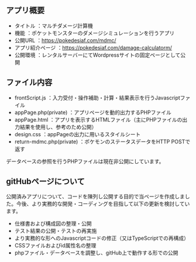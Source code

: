 ## アプリ概要
* タイトル ：マルチダメージ計算機
* 機能 ：ポケットモンスターのダメージシミュレーションを行うアプリ
* 公開URL ：https://pokedesiaf.com/mdmc/
* アプリ紹介ページ ：https://pokedesiaf.com/damage-calculatorm/ 
* 公開環境 ：レンタルサーバーにてWordpressサイトの固定ページとして公開

## ファイル内容
* frontScript.js ：入力受付・操作補助・計算・結果表示を行うJavascriptファイル
* appPage.php(private) ：アプリページを動的出力するPHPファイル
* appPage.html ：アプリを表示するHTMLファイル（主にPHPファイルの出力結果を使用し、参考のため公開）
* design.css ：appPageの出力に用いるスタイルシート
* return-mdmc.php(private) ：ポケモンのステータスデータをHTTP POSTで返す

データベースの参照を行うPHPファイルは現在非公開にしています。

## gitHubページについて
公開済みアプリについて、コードを陳列し公開する目的で当ページを作成しました。今後、より実務的な開発・コーディングを目指して以下の更新を検討しています。
* 仕様書および構成図の整理・公開
* テスト結果の公開・テストの再実施
* より実務的な形へのJavascriptコードの修正（又はTypeScriptでの再構成）
* CSSファイルおよびid属性名の整理
* phpファイル・データベースを調整し、gitHub上で動作する形での公開
